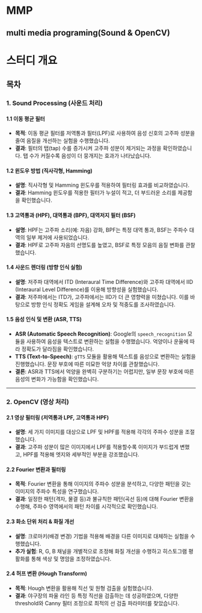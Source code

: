 # MMP
## multi media programing(Sound &amp; OpenCV)



# 스터디 개요

## 목차

### 1. Sound Processing (사운드 처리)

#### 1.1 이동 평균 필터
- **목적**: 이동 평균 필터를 저역통과 필터(LPF)로 사용하여 음성 신호의 고주파 성분을 줄여 음질을 개선하는 실험을 수행했습니다.
- **결과**: 필터의 탭(tap) 수를 증가시켜 고주파 성분이 제거되는 과정을 확인하였습니다. 탭 수가 커질수록 음성이 더 뭉개지는 효과가 나타났습니다.

#### 1.2 윈도우 방법 (직사각형, Hamming)
- **설명**: 직사각형 및 Hamming 윈도우를 적용하여 필터링 효과를 비교하였습니다.
- **결과**: Hamming 윈도우를 적용한 필터가 누설이 적고, 더 부드러운 소리를 제공함을 확인했습니다.

#### 1.3 고역통과 (HPF), 대역통과 (BPF), 대역저지 필터 (BSF)
- **설명**: HPF는 고주파 소리(예: 자음) 강화, BPF는 특정 대역 통과, BSF는 주파수 대역의 일부 제거에 사용되었습니다.
- **결과**: HPF로 고주파 자음의 선명도를 높였고, BSF로 특정 모음의 음질 변화를 관찰했습니다.

#### 1.4 사운드 렌더링 (방향 인식 실험)
- **설명**: 저주파 대역에서 ITD (Interaural Time Difference)와 고주파 대역에서 IID (Interaural Level Difference)를 이용해 방향성을 실험했습니다.
- **결과**: 저주파에서는 ITD가, 고주파에서는 IID가 더 큰 영향력을 미쳤습니다. 이를 바탕으로 방향 인식 정확도 게임을 설계해 오차 및 적중도를 조사하였습니다.

#### 1.5 음성 인식 및 변환 (ASR, TTS)
- **ASR (Automatic Speech Recognition)**: Google의 `speech_recognition` 모듈을 사용하여 음성을 텍스트로 변환하는 실험을 수행했습니다. 억양이나 운율에 따라 정확도가 달라짐을 확인했습니다.
- **TTS (Text-to-Speech)**: `gTTS` 모듈을 활용해 텍스트를 음성으로 변환하는 실험을 진행했습니다. 문장 부호에 따른 미묘한 억양 차이를 관찰했습니다.
- **결론**: ASR과 TTS에서 억양을 완벽히 구분하기는 어렵지만, 일부 문장 부호에 따른 음성의 변화가 가능함을 확인했습니다.

---

### 2. OpenCV (영상 처리)

#### 2.1 영상 필터링 (저역통과 LPF, 고역통과 HPF)
- **설명**: 세 가지 이미지를 대상으로 LPF 및 HPF를 적용해 각각의 주파수 성분을 조절했습니다.
- **결과**: 고주파 성분이 많은 이미지에서 LPF를 적용할수록 이미지가 부드럽게 변했고, HPF를 적용해 엣지와 세부적인 부분을 강조했습니다.

#### 2.2 Fourier 변환과 필터링
- **목적**: Fourier 변환을 통해 이미지의 주파수 성분을 분석하고, 다양한 패턴을 갖는 이미지의 주파수 특성을 연구했습니다.
- **결과**: 일정한 패턴(격자, 물결 등)과 불규칙한 패턴(곡선 등)에 대해 Fourier 변환을 수행해, 주파수 영역에서의 패턴 차이를 시각적으로 확인했습니다.

#### 2.3 화소 단위 처리 & 화질 개선
- **설명**: 크로마키(배경 변경) 기법을 적용해 배경을 다른 이미지로 대체하는 실험을 수행했습니다.
- **추가 실험**: R, G, B 채널을 개별적으로 조정해 화질 개선을 수행하고 히스토그램 평활화를 통해 색상 및 명암을 조정하였습니다.

#### 2.4 허프 변환 (Hough Transform)
- **목적**: Hough 변환을 활용해 직선 및 원형 검출을 실험했습니다.
- **결과**: 야구장의 파울 라인 등 특정 직선을 검출하는 데 성공하였으며, 다양한 threshold와 Canny 필터 조정으로 최적의 선 검출 파라미터를 찾았습니다.
